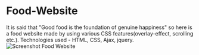 # Food-Website
It is said that "Good food is the foundation of genuine happiness" so here is a food website made by using various CSS features(overlay-effect, scrolling etc.).  Technologies used - HTML, CSS, Ajax, jquery.
![Screenshot Food Website](https://user-images.githubusercontent.com/87596690/185812339-097e5dd1-90a4-4f56-b914-633ec15ede65.png)
